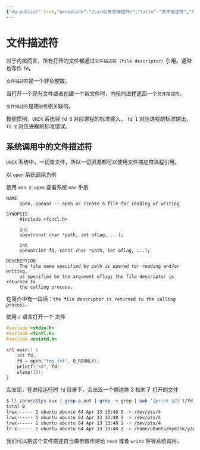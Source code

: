 ```yaml
---
{"dg-publish":true,"permalink":"/card/文件描述符/","title":"文件描述符","tags":["文件","操作系统","描述符","文件描述符"],"noteIcon":"2","created":"2021-04-13T11:24:36+08:00","updated":"2024-09-24T19:02:21+08:00"}
---
```



# 文件描述符

对于内核而言，所有打开的文件都通过`文件描述符（file descriptor）`引用。通常也写作 `fd`。

`文件描述符`是一个非负整数。

当打开一个现有文件或者创建一个新文件时，内核向进程返回一个`文件描述符`。

`文件描述符`是跟`进程`相关联的。

按照惯例，`UNIX` 系统将 `fd 0` 对应进程的标准输入， `fd 1` 对应进程的标准输出， `fd 2` 对应进程的标准错误。

## 系统调用中的文件描述符

`UNIX` 系统中，一切皆文件，所以一切资源都可以使用文件描述符进程引用。

以 `open` 系统调用为例

使用 `man 2 open` 查看系统 `man` 手册

```man
NAME
     open, openat -- open or create a file for reading or writing

SYNOPSIS
     #include <fcntl.h>

     int
     open(const char *path, int oflag, ...);

     int
     openat(int fd, const char *path, int oflag, ...);

DESCRIPTION
     The file name specified by path is opened for reading and/or writing,
     as specified by the argument oflag; the file descriptor is returned to
     the calling process.
```

在简介中有一段话：`the file descriptor is returned to the calling process.`

使用 `c` 语言打开一个 文件
```c
#include <stdio.h>
#include <fcntl.h>
#include <unistd.h>

int main() {
	int fd;
	fd = open("tmp.txt", O_RDONLY);
	printf("%d", fd);
	sleep(10);
}
```

会发现，在进程运行时 `fd` 目录下，会出现一个描述符 3 指向了 打开的文件
```sh
$ ll /proc/$(ps aux | grep a.out | grep -v grep | awk '{print $2}')/fd
total 0
lrwx------ 1 ubuntu ubuntu 64 Apr 13 13:48 0 -> /dev/pts/4
lrwx------ 1 ubuntu ubuntu 64 Apr 13 13:48 1 -> /dev/pts/4
lrwx------ 1 ubuntu ubuntu 64 Apr 13 13:48 2 -> /dev/pts/4
lr-x------ 1 ubuntu ubuntu 64 Apr 13 13:48 3 -> /home/ubuntu/mydisk/yangblog/codes/file/tmp.txt
```

我们可以把这个文件描述符当做参数传递给 `read` 或者 `write` 等等系统调用。
